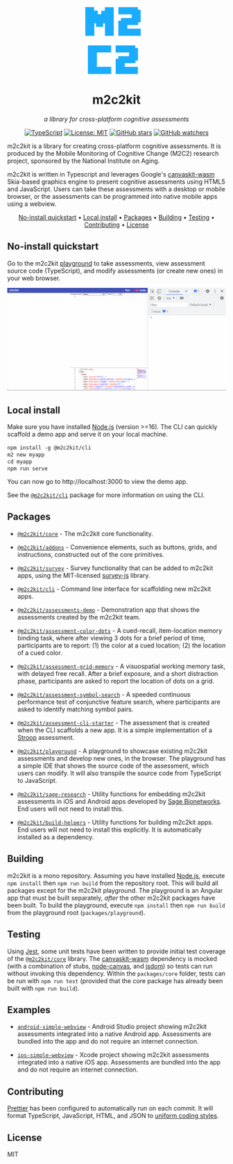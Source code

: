 <div align="center">
<img style="margin-right: 16px;" src=".github/images/m2c2.svg" width="128" />
<h1>m2c2kit</h1>

_a library for cross-platform cognitive assessments_

[![TypeScript](https://img.shields.io/badge/-TypeScript-007ACC?style=flat-square&logo=typescript&logoColor=white)](https://www.typescriptlang.org)
[![License: MIT](https://img.shields.io/badge/License-MIT-blue.svg)](https://opensource.org/licenses/MIT)
[![GitHub stars](https://img.shields.io/github/stars/m2c2-project/m2c2kit.svg?style=social)](https://GitHub.com/m2c2-project/m2c2kit/stargazers/)
[![GitHub watchers](https://img.shields.io/github/watchers/m2c2-project/m2c2kit.svg?style=social)](https://GitHub.com/m2c2-project/m2c2kit/watchers/)

</div>

m2c2kit is a library for creating cross-platform cognitive assessments. It is produced by the Mobile Monitoring of Cognitive Change (M2C2) research project, sponsored by the National Institute on Aging.

m2c2kit is written in Typescript and leverages Google's [canvaskit-wasm](https://www.npmjs.com/package/canvaskit-wasm) Skia-based graphics engine to present cognitive assessments using HTML5 and JavaScript. Users can take these assessments with a desktop or mobile browser, or the assessments can be programmed into native mobile apps using a webview.

<div align="center">

[No-install quickstart](#no-install-quickstart) •
[Local install](#local-install) •
[Packages](#packages) •
[Building](#building) •
[Testing](#testing) •
[Contributing](#contributing) •
[License](#license)

</div>

## No-install quickstart

Go to the m2c2kit [playground](https://m2c2kit.z13.web.core.windows.net/) to take assessments, view assessment source code (TypeScript), and modify assessments (or create new ones) in your web browser.

![m2c2kit-playground](.github/images/m2c2kit-playground.gif)

## Local install

Make sure you have installed [Node.js](https://nodejs.org) (version >=16). The CLI can quickly scaffold a demo app and serve it on your local machine.

```
npm install -g @m2c2kit/cli
m2 new myapp
cd myapp
npm run serve
```

You can now go to http://localhost:3000 to view the demo app.

See the [`@m2c2kit/cli`](packages/cli) package for more information on using the CLI.

## Packages

- [`@m2c2kit/core`](packages/core) - The m2c2kit core functionality.
- [`@m2c2kit/addons`](packages/addons) - Convenience elements, such as buttons, grids, and instructions, constructed out of the core primitives.
- [`@m2c2kit/survey`](packages/survey) - Survey functionality that can be added to m2c2kit apps, using the MIT-licensed [survey-js](https://www.npmjs.com/package/surveyjs) library.

- [`@m2c2kit/cli`](packages/cli) - Command line interface for scaffolding new m2c2kit apps.
- [`@m2c2kit/assessments-demo`](packages/assessments-demo) - Demonstration app that shows the assessments created by the m2c2kit team.
- [`@m2c2kit/assessment-color-dots`](packages/assessment-color-dots) - A cued-recall, item-location memory binding task, where after viewing 3 dots for a brief period of time, participants are to report: (1) the color at a cued location; (2) the location of a cued color.
- [`@m2c2kit/assessment-grid-memory`](packages/assessment-grid-memory) - A visuospatial working memory task, with delayed free recall. After a brief exposure, and a short distraction phase, participants are asked to report the location of dots on a grid.
- [`@m2c2kit/assessment-symbol-search`](packages/assessment-symbol-search) - A speeded continuous performance test of conjunctive feature search, where participants are asked to identify matching symbol pairs.
- [`@m2c2kit/assessment-cli-starter`](packages/assessment-cli-starter) - The assessment that is created when the CLI scaffolds a new app. It is a simple implementation of a [Stroop](https://en.wikipedia.org/wiki/Stroop_effect) assessment.
- [`@m2c2kit/playground`](packages/playground) - A playground to showcase existing m2c2kit assessments and develop new ones, in the browser. The playground has a simple IDE that shows the source code of the assessment, which users can modify. It will also transpile the source code from TypeScript to JavaScript.
- [`@m2c2kit/sage-research`](packages/sage-research) - Utility functions for embedding m2c2kit assessments in iOS and Android apps developed by [Sage Bionetworks](https://sagebionetworks.org/). End users will not need to install this.
- [`@m2c2kit/build-helpers`](packages/build-helpers) - Utility functions for building m2c2kit apps. End users will not need to install this explicitly. It is automatically installed as a dependency.

## Building

m2c2kit is a mono repository. Assuming you have installed [Node.js](https://nodejs.org), execute `npm install` then `npm run build` from the repository root. This will build all packages except for the m2c2kit playground. The playground is an Angular app that must be built separately, _after_ the other m2c2kit packages have been built. To build the playground, execute `npm install` then `npm run build` from the playground root (`packages/playground`).

## Testing

Using [Jest](https://jestjs.io/), some unit tests have been written to provide initial test coverage of the [`@m2c2kit/core`](packages/core) library. The [canvaskit-wasm](https://www.npmjs.com/package/canvaskit-wasm) dependency is mocked (with a combination of stubs, [node-canvas](https://www.npmjs.com/package/canvas), and [jsdom](https://www.npmjs.com/package/jsdom)) so tests can run without invoking this dependency. Within the `packages/core` folder, tests can be run with `npm run test` (provided that the core package has already been built with `npm run build`).

## Examples

- [`android-simple-webview`](examples/android-simple-webview/) - Android Studio project showing  m2c2kit assessments integrated into a native Android app. Assessments are bundled into the app and do not require an internet connection.

- [`ios-simple-webview`](examples/ios-simple-webview/) - Xcode project showing  m2c2kit assessments integrated into a native iOS app. Assessments are bundled into the app and do not require an internet connection.


## Contributing

[Prettier](https://prettier.io/) has been configured to automatically run on each commit. It will format TypeScript, JavaScript, HTML, and JSON to [uniform coding styles](https://prettier.io/docs/en/why-prettier.html).

## License

MIT
